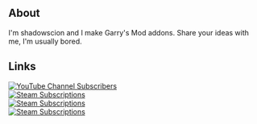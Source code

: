 ## About
I'm shadowscion and I make Garry's Mod addons.
Share your ideas with me, I'm usually bored.

## Links
[![YouTube Channel Subscribers](https://img.shields.io/youtube/channel/subscribers/UCZIRcWKcHDhISLC18zgsC9w?label=youtube&style=social)][youtube]\
[![Steam Subscriptions](https://img.shields.io/steam/subscriptions/173482196?color=orange&label=steam%20-%20sprops&logo=steam&style=for-the-badge)][wsprops]\
[![Steam Subscriptions](https://img.shields.io/steam/subscriptions/2458909924?color=orange&label=steam%20-%20Prop2Mesh&logo=steam&style=for-the-badge)][wp2m]\
[![Steam Subscriptions](https://img.shields.io/steam/subscriptions/737640184?color=orange&label=steam%20-%20Tank%20Track%20Tool&logo=steam&style=for-the-badge)][wttc]

[youtube]: https://www.youtube.com/user/shadowscion/videos
[wsprops]: https://steamcommunity.com/sharedfiles/filedetails/?id=173482196
[wp2m]: https://steamcommunity.com/sharedfiles/filedetails/?id=2458909924
[wttc]: https://steamcommunity.com/sharedfiles/filedetails/?id=737640184
